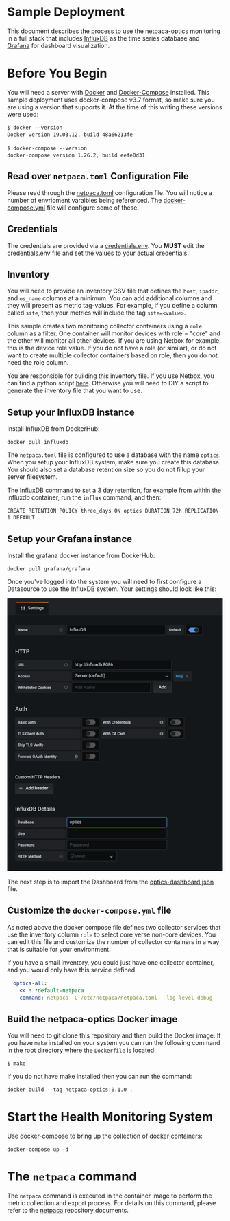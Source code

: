 # Sample Deployment

This document describes the process to use the netpaca-optics monitoring in a
full stack that includes [InfluxDB](https://www.influxdata.com/) as the time
series database and [Grafana](https://grafana.com/) for dashboard visualization.

# Before You Begin

You will need a server with [Docker](https://docs.docker.com/get-docker/) and
[Docker-Compose](https://docs.docker.com/compose/install/) installed.  This
sample deployment uses docker-compose v3.7 format, so make sure you are using a
version that supports it.   At the time of this writing these versions were
used:

```shell
$ docker --version
Docker version 19.03.12, build 48a66213fe

$ docker-compose --version
docker-compose version 1.26.2, build eefe0d31
```

## Read over `netpaca.toml` Configuration File

Please read through the [netpaca.toml](netpaca.toml) configuration file.  You
will notice a number of envrioment varaibles being referenced.  The
[docker-compose.yml](docker-compose.yml) file will configure some of these.

## Credentials
The credentials are provided via a [credentials.env](credentials.env). You
**MUST** edit the credentials.env file and set the values to your actual
credentials.

## Inventory
You will need to provide an inventory CSV file that defines the `host`,
`ipaddr`, and `os_name` columns at a minimum.  You can add additional columns
and they will present as metric tag-values. For example, if you define a column
called `site`, then your metrics will include the tag `site=<value>`.

This sample creates two monitoring collector containers using a `role` column as
a filter. One container will monitor devices with role = "core" and the other
will monitor all other devices.  If you are using Netbox for example, this is
the device role value. If you do not have a role (or similar), or do not want to
create multiple collector containers based on role, then you do not need the
role column.

You are responsible for building this inventory file.  If you use Netbox, you
can find a python script
[here](https://github.com/netpaca/netpaca/blob/master/examples/netbox_inventory.py).
Otherwise you will need to DIY a script to generate the inventory file that you
want to use.

## Setup your InfluxDB instance

Install InfluxDB from DockerHub:

```
docker pull influxdb
```

The `netpaca.toml` file is configured to use a database with the name `optics`.  When you
setup your InfluxDB system, make sure you create this database.  You should also
set a database retention size so you do not fillup your server filesystem.

The InfluxDB command to set a 3 day retention, for example from within
the influxdb container, run the `influx` command, and then:

```
CREATE RETENTION POLICY three_days ON optics DURATION 72h REPLICATION 1 DEFAULT
```

## Setup your Grafana instance

Install the grafana docker instance from DockerHub:

```
docker pull grafana/grafana
```

Once you've logged into the system you will need to first configure a Datasource to use
the InfluxDB system.  Your settings should look like this:

![Grafana Data Source](grafana-influxdb-source.png)

The next step is to import the Dashboard from the [optics-dashboard.json](optics-dashboard.json) file.

## Customize the `docker-compose.yml` file

As noted above the docker compose file defines two collector services that use
the inventory column `role` to select core verse non-core devices.  You can edit
this file and customize the number of collector containers in a way that is
suitable for your environment. 

If you have a small inventory, you could just have one collector container, and you
would only have this service defined.

```yaml
  optics-all:
    << : *default-netpaca
    command: netpaca -C /etc/netpaca/netpaca.toml --log-level debug
```

## Build the netpaca-optics Docker image

You will need to git clone this repository and then build the Docker image.  If you have
`make` installed on your system you can run the following command in the root directory
where the `Dockerfile` is located:

```
$ make
```

If you do not have make installed then you can run the command:

```
docker build --tag netpaca-optics:0.1.0 .
```

# Start the Health Monitoring System

Use docker-compose to bring up the collection of docker containers:

```
docker-compose up -d
```

# The `netpaca` command

The `netpaca` command is executed in the container image to perform the metric
collection and export process.  For details on this command, please refer to the
[netpaca](https://github.com/netpaca/netpaca) repository documents.
